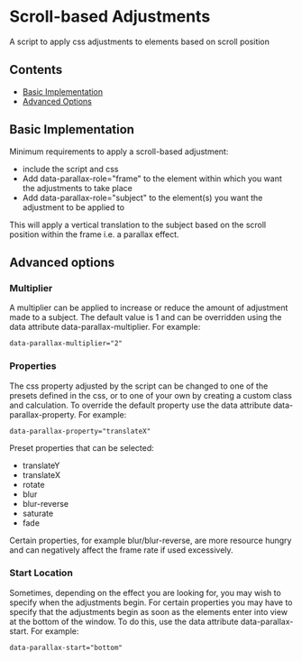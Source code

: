 # Scroll-based Adjustments

A script to apply css adjustments to elements based on scroll position


## Contents

* [Basic Implementation](#basic-implementation)
* [Advanced Options](#advanced-options)


## Basic Implementation

Minimum requirements to apply a scroll-based adjustment:
  - include the script and css
  - Add data-parallax-role="frame" to the element within which you want the adjustments to take place
  - Add data-parallax-role="subject" to the element(s) you want the adjustment to be applied to

This will apply a vertical translation to the subject based on the scroll position within the frame i.e. a parallax effect.


## Advanced options

### Multiplier

A multiplier can be applied to increase or reduce the amount of adjustment made to a subject. The default value is 1 and can be overridden using the data attribute data-parallax-multiplier. For example:

`data-parallax-multiplier="2"`


### Properties

The css property adjusted by the script can be changed to one of the presets defined in the css, or to one of your own by creating a custom class and calculation.
To override the default property use the data attribute data-parallax-property. For example:

`data-parallax-property="translateX"`

Preset properties that can be selected:

* translateY
* translateX
* rotate
* blur
* blur-reverse
* saturate
* fade

Certain properties, for example blur/blur-reverse, are more resource hungry and can negatively affect the frame rate if used excessively.


### Start Location

Sometimes, depending on the effect you are looking for, you may wish to specify when the adjustments begin. For certain properties you may have to specify that the adjustments begin as soon as the elements enter into view at the bottom of the window.
To do this, use the data attribute data-parallax-start. For example:

`data-parallax-start="bottom"`
